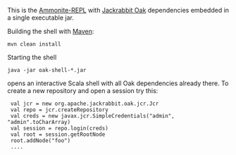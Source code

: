 This is the [Ammonite-REPL](https://lihaoyi.github.io/Ammonite/) with
[Jackrabbit Oak](http://jackrabbit.apache.org/oak/) dependencies embedded in
a single executable jar.

Building the shell with  [Maven](http://maven.apache.org/):

    mvn clean install

Starting the shell

    java -jar oak-shell-*.jar

opens an interactive Scala shell with all Oak dependencies already there. To
create a new repository and open a session try this:

     val jcr = new org.apache.jackrabbit.oak.jcr.Jcr
     val repo = jcr.createRepository
     val creds = new javax.jcr.SimpleCredentials("admin", "admin".toCharArray)
     val session = repo.login(creds)
     val root = session.getRootNode
     root.addNode("foo")
     ....

